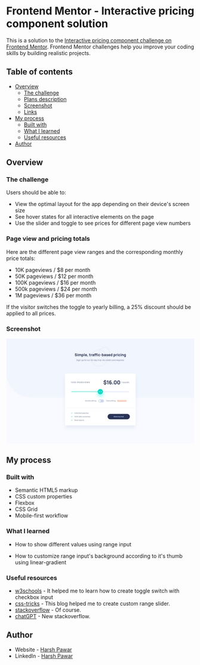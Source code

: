 # Frontend Mentor - Interactive pricing component solution

This is a solution to the [Interactive pricing component challenge on Frontend Mentor](https://www.frontendmentor.io/challenges/interactive-pricing-component-t0m8PIyY8). Frontend Mentor challenges help you improve your coding skills by building realistic projects.

## Table of contents

- [Overview](#overview)
  - [The challenge](#the-challenge)
  - [Plans description](#page-view-and-pricing-totals)
  - [Screenshot](#screenshot)
  - [Links](#links)
- [My process](#my-process)
  - [Built with](#built-with)
  - [What I learned](#what-i-learned)
  - [Useful resources](#useful-resources)
- [Author](#author)

## Overview

### The challenge

Users should be able to:

- View the optimal layout for the app depending on their device's screen size
- See hover states for all interactive elements on the page
- Use the slider and toggle to see prices for different page view numbers

### Page view and pricing totals

Here are the different page view ranges and the corresponding monthly price totals:

- 10K pageviews / $8 per month
- 50K pageviews / $12 per month
- 100K pageviews / $16 per month
- 500k pageviews / $24 per month
- 1M pageviews / $36 per month

If the visitor switches the toggle to yearly billing, a 25% discount should be applied to all prices.

### Screenshot

![Interactive pricing component solution screenshot](./design/desktop-design.jpg)

## My process

### Built with

- Semantic HTML5 markup
- CSS custom properties
- Flexbox
- CSS Grid
- Mobile-first workflow

### What I learned

- How to show different values using range input

- How to customize range input's background according to it's thumb using linear-gradient

### Useful resources

- [w3schools](https://www.w3schools.com/howto/howto_css_switch.asp) - It helped me to learn how to create toggle switch with checkbox input
- [css-tricks](https://css-tricks.com/styling-cross-browser-compatible-range-inputs-css) - This blog helped me to create custom range slider.
- [stackoverflow](https://stackoverflow.com) - Of course.
- [chatGPT](https://chat.openai.com/chat) - New stackoverflow.

## Author

- Website - [Harsh Pawar](https://main--harshpwebsite.netlify.app/)
- LinkedIn - [Harsh Pawar](www.linkedin.com/in/harsh-pawar-b84741276)
